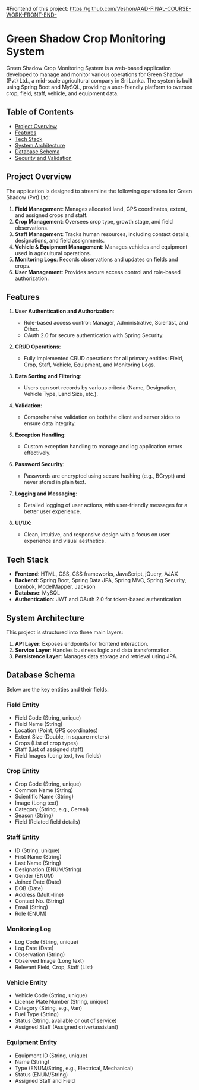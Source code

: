 #Frontend of this project: https://github.com/Veshon/AAD-FINAL-COURSE-WORK-FRONT-END-

# Green Shadow Crop Monitoring System

Green Shadow Crop Monitoring System is a web-based application developed to manage and monitor various operations for Green Shadow (Pvt) Ltd., a mid-scale agricultural company in Sri Lanka. The system is built using Spring Boot and MySQL, providing a user-friendly platform to oversee crop, field, staff, vehicle, and equipment data.

## Table of Contents

- [Project Overview](#project-overview)
- [Features](#features)
- [Tech Stack](#tech-stack)
- [System Architecture](#system-architecture)
- [Database Schema](#database-schema)
- [Security and Validation](#security-and-validation)

## Project Overview

The application is designed to streamline the following operations for Green Shadow (Pvt) Ltd:
1. **Field Management**: Manages allocated land, GPS coordinates, extent, and assigned crops and staff.
2. **Crop Management**: Oversees crop type, growth stage, and field observations.
3. **Staff Management**: Tracks human resources, including contact details, designations, and field assignments.
4. **Vehicle & Equipment Management**: Manages vehicles and equipment used in agricultural operations.
5. **Monitoring Logs**: Records observations and updates on fields and crops.
6. **User Management**: Provides secure access control and role-based authorization.

## Features

1. **User Authentication and Authorization**:
    - Role-based access control: Manager, Administrative, Scientist, and Other.
    - OAuth 2.0 for secure authentication with Spring Security.

2. **CRUD Operations**:
    - Fully implemented CRUD operations for all primary entities: Field, Crop, Staff, Vehicle, Equipment, and Monitoring Logs.

3. **Data Sorting and Filtering**:
    - Users can sort records by various criteria (Name, Designation, Vehicle Type, Land Size, etc.).

4. **Validation**:
    - Comprehensive validation on both the client and server sides to ensure data integrity.

5. **Exception Handling**:
    - Custom exception handling to manage and log application errors effectively.

6. **Password Security**:
    - Passwords are encrypted using secure hashing (e.g., BCrypt) and never stored in plain text.

7. **Logging and Messaging**:
    - Detailed logging of user actions, with user-friendly messages for a better user experience.

8. **UI/UX**:
    - Clean, intuitive, and responsive design with a focus on user experience and visual aesthetics.

## Tech Stack

- **Frontend**: HTML, CSS, CSS frameworks, JavaScript, jQuery, AJAX
- **Backend**: Spring Boot, Spring Data JPA, Spring MVC, Spring Security, Lombok, ModelMapper, Jackson
- **Database**: MySQL
- **Authentication**: JWT and OAuth 2.0 for token-based authentication

## System Architecture

This project is structured into three main layers:
1. **API Layer**: Exposes endpoints for frontend interaction.
2. **Service Layer**: Handles business logic and data transformation.
3. **Persistence Layer**: Manages data storage and retrieval using JPA.

## Database Schema

Below are the key entities and their fields.

### Field Entity
- Field Code (String, unique)
- Field Name (String)
- Location (Point, GPS coordinates)
- Extent Size (Double, in square meters)
- Crops (List of crop types)
- Staff (List of assigned staff)
- Field Images (Long text, two fields)

### Crop Entity
- Crop Code (String, unique)
- Common Name (String)
- Scientific Name (String)
- Image (Long text)
- Category (String, e.g., Cereal)
- Season (String)
- Field (Related field details)

### Staff Entity
- ID (String, unique)
- First Name (String)
- Last Name (String)
- Designation (ENUM/String)
- Gender (ENUM)
- Joined Date (Date)
- DOB (Date)
- Address (Multi-line)
- Contact No. (String)
- Email (String)
- Role (ENUM)

### Monitoring Log
- Log Code (String, unique)
- Log Date (Date)
- Observation (String)
- Observed Image (Long text)
- Relevant Field, Crop, Staff (List)

### Vehicle Entity
- Vehicle Code (String, unique)
- License Plate Number (String, unique)
- Category (String, e.g., Van)
- Fuel Type (String)
- Status (String, available or out of service)
- Assigned Staff (Assigned driver/assistant)

### Equipment Entity
- Equipment ID (String, unique)
- Name (String)
- Type (ENUM/String, e.g., Electrical, Mechanical)
- Status (ENUM/String)
- Assigned Staff and Field

